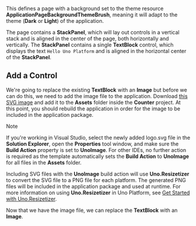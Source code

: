 

This defines a page with a background set to the theme resource **ApplicationPageBackgroundThemeBrush**, meaning it will adapt to the theme (**Dark** or **Light**) of the application. 

The page contains a **StackPanel**, which will lay out controls in a vertical stack and is aligned in the center of the page, both horizontally and vertically. The **StackPanel** contains a single **TextBlock** control, which displays the text `Hello Uno Platform` and is aligned in the horizontal center of the **StackPanel**.

## Add a Control

We're going to replace the existing **TextBlock** with an **Image** but before we can do this, we need to add the image file to the application. Download [this SVG image](Assets/logo.svg) and add it to the **Assets** folder inside the **Counter** project. At this point, you should rebuild the application in order for the image to be included in the application package.

> [!NOTE] 
> If you're working in Visual Studio, select the newly added logo.svg file in the **Solution Explorer**, open the **Properties** tool window, and make sure the **Build Action** property is set to **UnoImage**. For other IDEs, no further action is required as the template automatically sets the **Build Action** to **UnoImage** for all files in the **Assets** folder.

Including SVG files with the **UnoImage** build action will use **Uno.Resizetizer** to convert the SVG file to a PNG file for each platform. The generated PNG files will be included in the application package and used at runtime. For more information on using **Uno.Resizetizer** in Uno Platform, see [Get Started with Uno.Resizetizer](xref:Uno.Resizetizer.GettingStarted). 

Now that we have the image file, we can replace the **TextBlock** with an **Image**. 